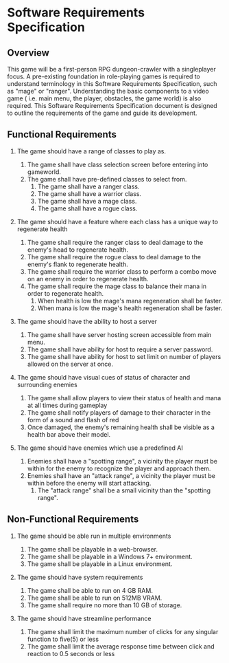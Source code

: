 # Software Requirements Specification


## Overview     
 

This game will be a first-person RPG dungeon-crawler with a singleplayer focus. A pre-existing foundation in role-playing games is required to understand terminology in this Software Requirements Specification, such as "mage" or "ranger". Understanding the basic components to a video game ( i.e. main menu, the player, obstacles, the game world) is also required. This Software Requirements Specification document is designed to outline the requirements of the game and guide its development.

 
## Functional Requirements 
 
1. The game should have a range of classes to play as.
	1. The game shall have class selection screen before entering into gameworld.
	2. The game shall have pre-defined classes to select from.
		1. The game shall have a ranger class.
		2. The game shall have a warrior class.
		3. The game shall have a mage class.
		4. The game shall have a rogue class.

2. The game should have a feature where each class has a unique way to regenerate health
	1. The game shall require the ranger class to deal damage to the enemy's head to regenerate health.
	2. The game shall require the rogue class to deal damage to the enemy's flank to regenerate health.
	3. The game shall require the warrior class to perform a combo move on an enemy in order to regenerate health.
	4. The game shall require the mage class to balance their mana in order to regenerate health.
		1. When health is low the mage's mana regeneration shall be faster.
		2. When mana is low the mage's health regeneration shall be faster.

3. The game should have the ability to host a server
	1. The game shall have server hosting screen accessible from main menu.
	2. The game shall have ability for host to require a server password.
	3. The game shall have ability for host to set limit on number of players allowed on the server at once.

4. The game should have visual cues of status of character and surrounding enemies
	1. The game shall allow players to view their status of health and mana at all times during gameplay
	2. The game shall notify players of damage to their character in the form of a sound and flash of red
	3. Once damaged, the enemy's remaining health shall be visible as a health bar above their model.

5. The game should have enemies which use a predefined AI
	1. Enemies shall have a "spotting range", a vicinity the player must be within for the enemy to recognize the player and approach them.
	2. Enemies shall have an "attack range", a vicinity the player must be within before the enemy will start attacking.
		1. The "attack range" shall be a small vicinity than the "spotting range".
    		

## Non-Functional Requirements 
 
1. The game should be able run in multiple environments
	1. The game shall be playable in a web-browser.
	2. The game shall be playable in a Windows 7+ environment. 
	3. The game shall be playable in a Linux environment. 

2. The game should have system requirements
	1. The game shall be able to run on 4 GB RAM.
	2. The game shall be able to run on 512MB VRAM.
	3. The game shall require no more than 10 GB of storage.

3. The game should have streamline performance
	1. The game shall limit the maximum number of clicks for any singular function to five(5) or less
	2. The game shall limit the average response time between click and reaction to 0.5 seconds or less



